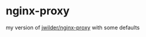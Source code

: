 # nginx-proxy
my version of [jwilder/nginx-proxy](https://github.com/jwilder/nginx-proxy) with some defaults
